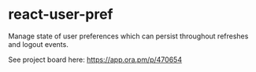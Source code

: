 # react-user-pref
Manage state of user preferences which can persist throughout refreshes and logout events.

See project board here: https://app.ora.pm/p/470654
